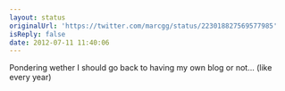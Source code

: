 ```yaml
---
layout: status
originalUrl: 'https://twitter.com/marcgg/status/223018827569577985'
isReply: false
date: 2012-07-11 11:40:06
---
```


Pondering wether I should go back to having my own blog or not... (like every year)
